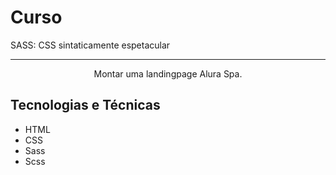 # Curso 
SASS: CSS sintaticamente espetacular
<hr>
<p align="center">Montar uma landingpage Alura Spa.</p>

## Tecnologias e Técnicas
* HTML
* CSS
* Sass
* Scss
